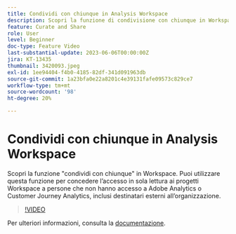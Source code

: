 ```yaml
---
title: Condividi con chiunque in Analysis Workspace
description: Scopri la funzione di condivisione con chiunque in Workspace. Puoi utilizzare questa funzione per concedere l’accesso in sola lettura ai progetti Workspace a persone che non hanno accesso a Adobe Analytics o CJA, inclusi destinatari esterni all’organizzazione.
feature: Curate and Share
role: User
level: Beginner
doc-type: Feature Video
last-substantial-update: 2023-06-06T00:00:00Z
jira: KT-13435
thumbnail: 3420093.jpeg
exl-id: 1ee94404-f4b0-4185-82df-341d091963db
source-git-commit: 1a23bfa0e22a8201c4e39131fafe09573c829ce7
workflow-type: tm+mt
source-wordcount: '98'
ht-degree: 20%

---
```


# Condividi con chiunque in Analysis Workspace

Scopri la funzione &quot;condividi con chiunque&quot; in Workspace. Puoi utilizzare questa funzione per concedere l’accesso in sola lettura ai progetti Workspace a persone che non hanno accesso a Adobe Analytics o Customer Journey Analytics, inclusi destinatari esterni all’organizzazione.

>[!VIDEO](https://video.tv.adobe.com/v/3420093/?learn=on)

Per ulteriori informazioni, consulta la [documentazione](https://experienceleague.adobe.com/docs/analytics/analyze/analysis-workspace/curate-share/share-projects.html?lang=it#share-public-link).
